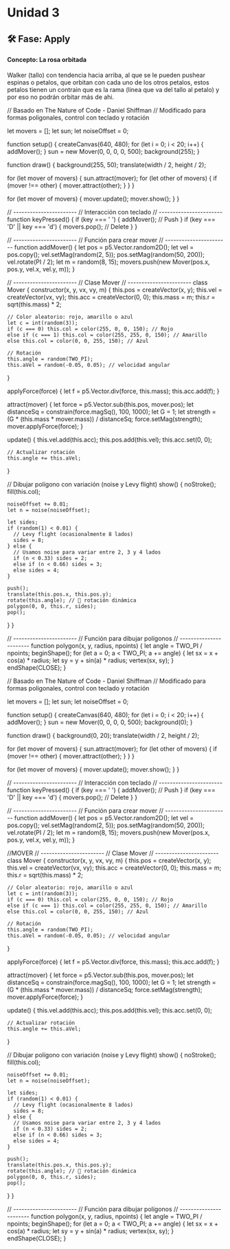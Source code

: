 # Unidad 3


## 🛠 Fase: Apply
#### Concepto: La rosa orbitada
Walker (tallo) con tendencia hacia arriba, al que se le pueden pushear espinas o petalos, que orbitan con cada uno de los otros petalos, estos petalos tienen un contrain que es la rama (linea que va del tallo al petalo) y por eso no podrán orbitar más de ahi.

// Basado en The Nature of Code - Daniel Shiffman
// Modificado para formas poligonales, control con teclado y rotación

let movers = [];
let sun;
let noiseOffset = 0;

function setup() {
  createCanvas(640, 480);
  for (let i = 0; i < 20; i++) {
    addMover();
  }
  sun = new Mover(0, 0, 0, 0, 500);
  background(255);
}

function draw() {
  background(255, 50);
  translate(width / 2, height / 2);

  for (let mover of movers) {
    sun.attract(mover);
    for (let other of movers) {
      if (mover !== other) {
        mover.attract(other);
      }
    }
  }

  for (let mover of movers) {
    mover.update();
    mover.show();
  }
}

// -----------------------
// Interacción con teclado
// -----------------------
function keyPressed() {
  if (key === ' ') {
    addMover(); // Push
  }
  if (key === 'D' || key === 'd') {
    movers.pop(); // Delete
  }
}

// -----------------------
// Función para crear mover
// -----------------------
function addMover() {
  let pos = p5.Vector.random2D();
  let vel = pos.copy();
  vel.setMag(random(2, 5));
  pos.setMag(random(50, 200));
  vel.rotate(PI / 2);
  let m = random(8, 15);
  movers.push(new Mover(pos.x, pos.y, vel.x, vel.y, m));
}

// -----------------------
// Clase Mover
// -----------------------
class Mover {
  constructor(x, y, vx, vy, m) {
    this.pos = createVector(x, y);
    this.vel = createVector(vx, vy);
    this.acc = createVector(0, 0);
    this.mass = m;
    this.r = sqrt(this.mass) * 2;

    // Color aleatorio: rojo, amarillo o azul
    let c = int(random(3));
    if (c === 0) this.col = color(255, 0, 0, 150); // Rojo
    else if (c === 1) this.col = color(255, 255, 0, 150); // Amarillo
    else this.col = color(0, 0, 255, 150); // Azul

    // Rotación
    this.angle = random(TWO_PI);
    this.aVel = random(-0.05, 0.05); // velocidad angular
  }

  applyForce(force) {
    let f = p5.Vector.div(force, this.mass);
    this.acc.add(f);
  }

  attract(mover) {
    let force = p5.Vector.sub(this.pos, mover.pos);
    let distanceSq = constrain(force.magSq(), 100, 1000);
    let G = 1;
    let strength = (G * (this.mass * mover.mass)) / distanceSq;
    force.setMag(strength);
    mover.applyForce(force);
  }

  update() {
    this.vel.add(this.acc);
    this.pos.add(this.vel);
    this.acc.set(0, 0);

    // Actualizar rotación
    this.angle += this.aVel;
  }

  // Dibujar polígono con variación (noise y Levy flight)
  show() {
    noStroke();
    fill(this.col);

    noiseOffset += 0.01;
    let n = noise(noiseOffset);

    let sides;
    if (random(1) < 0.01) {
      // Levy flight (ocasionalmente 8 lados)
      sides = 8;
    } else {
      // Usamos noise para variar entre 2, 3 y 4 lados
      if (n < 0.33) sides = 2;
      else if (n < 0.66) sides = 3;
      else sides = 4;
    }

    push();
    translate(this.pos.x, this.pos.y);
    rotate(this.angle); // 🔄 rotación dinámica
    polygon(0, 0, this.r, sides);
    pop();
  }
}

// -----------------------
// Función para dibujar polígonos
// -----------------------
function polygon(x, y, radius, npoints) {
  let angle = TWO_PI / npoints;
  beginShape();
  for (let a = 0; a < TWO_PI; a += angle) {
    let sx = x + cos(a) * radius;
    let sy = y + sin(a) * radius;
    vertex(sx, sy);
  }
  endShape(CLOSE);
}




// Basado en The Nature of Code - Daniel Shiffman
// Modificado para formas poligonales, control con teclado y rotación

let movers = [];
let sun;
let noiseOffset = 0;

function setup() {
  createCanvas(640, 480);
  for (let i = 0; i < 20; i++) {
    addMover();
  }
  sun = new Mover(0, 0, 0, 0, 500);
  background(0);
}

function draw() {
  background(0, 20);
  translate(width / 2, height / 2);

  for (let mover of movers) {
    sun.attract(mover);
    for (let other of movers) {
      if (mover !== other) {
        mover.attract(other);
      }
    }
  }

  for (let mover of movers) {
    mover.update();
    mover.show();
  }
}

// -----------------------
// Interacción con teclado
// -----------------------
function keyPressed() {
  if (key === ' ') {
    addMover(); // Push
  }
  if (key === 'D' || key === 'd') {
    movers.pop(); // Delete
  }
}

// -----------------------
// Función para crear mover
// -----------------------
function addMover() {
  let pos = p5.Vector.random2D();
  let vel = pos.copy();
  vel.setMag(random(2, 5));
  pos.setMag(random(50, 200));
  vel.rotate(PI / 2);
  let m = random(8, 15);
  movers.push(new Mover(pos.x, pos.y, vel.x, vel.y, m));
}






//MOVER 
// -----------------------
// Clase Mover
// -----------------------
class Mover {
  constructor(x, y, vx, vy, m) {
    this.pos = createVector(x, y);
    this.vel = createVector(vx, vy);
    this.acc = createVector(0, 0);
    this.mass = m;
    this.r = sqrt(this.mass) * 2;

    // Color aleatorio: rojo, amarillo o azul
    let c = int(random(3));
    if (c === 0) this.col = color(255, 0, 0, 150); // Rojo
    else if (c === 1) this.col = color(255, 255, 0, 150); // Amarillo
    else this.col = color(0, 0, 255, 150); // Azul

    // Rotación
    this.angle = random(TWO_PI);
    this.aVel = random(-0.05, 0.05); // velocidad angular
  }

  applyForce(force) {
    let f = p5.Vector.div(force, this.mass);
    this.acc.add(f);
  }

  attract(mover) {
    let force = p5.Vector.sub(this.pos, mover.pos);
    let distanceSq = constrain(force.magSq(), 100, 1000);
    let G = 1;
    let strength = (G * (this.mass * mover.mass)) / distanceSq;
    force.setMag(strength);
    mover.applyForce(force);
  }

  update() {
    this.vel.add(this.acc);
    this.pos.add(this.vel);
    this.acc.set(0, 0);

    // Actualizar rotación
    this.angle += this.aVel;
  }

  // Dibujar polígono con variación (noise y Levy flight)
  show() {
    noStroke();
    fill(this.col);

    noiseOffset += 0.01;
    let n = noise(noiseOffset);

    let sides;
    if (random(1) < 0.01) {
      // Levy flight (ocasionalmente 8 lados)
      sides = 8;
    } else {
      // Usamos noise para variar entre 2, 3 y 4 lados
      if (n < 0.33) sides = 2;
      else if (n < 0.66) sides = 3;
      else sides = 4;
    }

    push();
    translate(this.pos.x, this.pos.y);
    rotate(this.angle); // 🔄 rotación dinámica
    polygon(0, 0, this.r, sides);
    pop();
  }
}

// -----------------------
// Función para dibujar polígonos
// -----------------------
function polygon(x, y, radius, npoints) {
  let angle = TWO_PI / npoints;
  beginShape();
  for (let a = 0; a < TWO_PI; a += angle) {
    let sx = x + cos(a) * radius;
    let sy = y + sin(a) * radius;
    vertex(sx, sy);
  }
  endShape(CLOSE);
}

